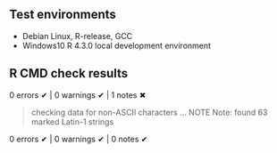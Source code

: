 ## Test environments
* Debian Linux, R-release, GCC
* Windows10  R 4.3.0 local development environment

## R CMD check results

0 errors ✔ | 0 warnings ✔ | 1 notes ✖

> checking data for non-ASCII characters ... NOTE
  Note: found 63 marked Latin-1 strings

0 errors ✔ | 0 warnings ✔ | 0 notes ✔



 


